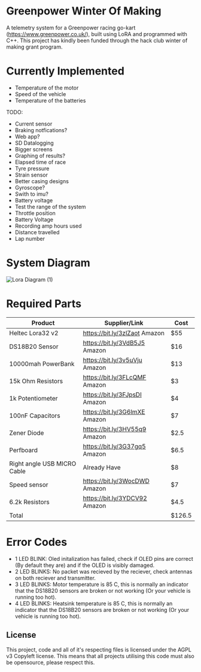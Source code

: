 
# Greenpower Winter Of Making

A telemetry system for a Greenpower racing go-kart (https://www.greenpower.co.uk/), built using LoRA and programmed with C++. This project has kindly been funded through the hack club winter of making grant program.

# Currently Implemented

- Temperature of the motor
- Speed of the vehicle
- Temperature of the batteries

TODO:

- Current sensor
- Braking notfications?
- Web app?
- SD Datalogging
- Bigger screens
- Graphing of results?
- Elapsed time of race
- Tyre pressure
- Strain sensor
- Better casing designs
- Gyroscope?
- Swith to imu?
- Battery voltage
- Test the range of the system
- Throttle position
- Battery Voltage
- Recording amp hours used
- Distance travelled
- Lap number


# System Diagram

![Lora Diagram (1)](https://user-images.githubusercontent.com/43633955/218691854-5a6bf5c3-c304-4b04-b4e8-5104f52c9db4.png)


# Required Parts

| Product         | Supplier/Link                         | Cost   |
| --------------- | ------------------------------------- | ------ |
| Heltec Lora32 v2  | https://bit.ly/3zlZaot Amazon  | $55  |
| DS18B20 Sensor| https://bit.ly/3VdB5J5  Amazon | $16 |
| 10000mah PowerBank | https://bit.ly/3v5uVju Amazon | $13 |
| 15k Ohm Resistors | https://bit.ly/3FLcQMF Amazon | $3 |
| 1k Potentiometer | https://bit.ly/3FJpsDI Amazon | $4 |
| 100nF Capacitors| https://bit.ly/3G6lmXE Amazon| $7 |
| Zener Diode | https://bit.ly/3HV55q9 Amazon | $2.5 |
| Perfboard | https://bit.ly/3G37gq5 Amazon | $6.5 |
| Right angle USB MICRO Cable | Already Have | $8 |
| Speed sensor | https://bit.ly/3WocDWD Amazon | $7 |
| 6.2k Resistors | https://bit.ly/3YDCV92 Amazon | $4.5 |
| Total           |                                       | $126.5 |

# Error Codes

- 1 LED BLINK: Oled initalization has failed, check if OLED pins are correct (By default they are) and if the OLED is visibly damaged.
- 2 LED BLINKS: No packet was recieved by the reciever, check antennas on both reciever and transmitter. 
- 3 LED BLINKS: Motor temperature is 85 C, this is normally an indicator that the DS18B20 sensors are broken or not working (Or your vehicle is running too hot).
- 4 LED BLINKS: Heatsink temperature is 85 C, this is normally an indicator that the DS18B20 sensors are broken or not working (Or your vehicle is running too hot).

## License

This project, code and all of it's respecting files is licensed under the AGPL v3 Copyleft license. This means that all projects utilising this code must also be opensource, please respect this.


